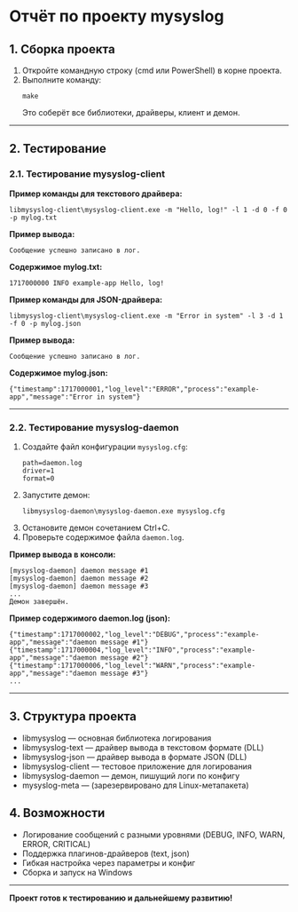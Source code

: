 # Отчёт по проекту mysyslog

## 1. Сборка проекта

1. Откройте командную строку (cmd или PowerShell) в корне проекта.
2. Выполните команду:
   ```
   make
   ```
   Это соберёт все библиотеки, драйверы, клиент и демон.

---

## 2. Тестирование

### 2.1. Тестирование mysyslog-client

**Пример команды для текстового драйвера:**
```
libmysyslog-client\mysyslog-client.exe -m "Hello, log!" -l 1 -d 0 -f 0 -p mylog.txt
```
**Пример вывода:**
```
Сообщение успешно записано в лог.
```
**Содержимое mylog.txt:**
```
1717000000 INFO example-app Hello, log!
```

**Пример команды для JSON-драйвера:**
```
libmysyslog-client\mysyslog-client.exe -m "Error in system" -l 3 -d 1 -f 0 -p mylog.json
```
**Пример вывода:**
```
Сообщение успешно записано в лог.
```
**Содержимое mylog.json:**
```
{"timestamp":1717000001,"log_level":"ERROR","process":"example-app","message":"Error in system"}
```

---

### 2.2. Тестирование mysyslog-daemon

1. Создайте файл конфигурации `mysyslog.cfg`:
   ```
   path=daemon.log
   driver=1
   format=0
   ```
2. Запустите демон:
   ```
   libmysyslog-daemon\mysyslog-daemon.exe mysyslog.cfg
   ```
3. Остановите демон сочетанием Ctrl+C.
4. Проверьте содержимое файла `daemon.log`.

**Пример вывода в консоли:**
```
[mysyslog-daemon] daemon message #1
[mysyslog-daemon] daemon message #2
[mysyslog-daemon] daemon message #3
...
Демон завершён.
```

**Пример содержимого daemon.log (json):**
```
{"timestamp":1717000002,"log_level":"DEBUG","process":"example-app","message":"daemon message #1"}
{"timestamp":1717000004,"log_level":"INFO","process":"example-app","message":"daemon message #2"}
{"timestamp":1717000006,"log_level":"WARN","process":"example-app","message":"daemon message #3"}
...
```

---

## 3. Структура проекта
- libmysyslog — основная библиотека логирования
- libmysyslog-text — драйвер вывода в текстовом формате (DLL)
- libmysyslog-json — драйвер вывода в формате JSON (DLL)
- libmysyslog-client — тестовое приложение для логирования
- libmysyslog-daemon — демон, пишущий логи по конфигу
- mysyslog-meta — (зарезервировано для Linux-метапакета)

## 4. Возможности
- Логирование сообщений с разными уровнями (DEBUG, INFO, WARN, ERROR, CRITICAL)
- Поддержка плагинов-драйверов (text, json)
- Гибкая настройка через параметры и конфиг
- Сборка и запуск на Windows

---

**Проект готов к тестированию и дальнейшему развитию!** 